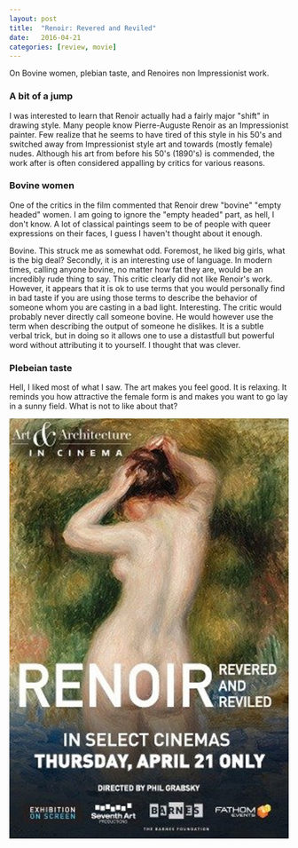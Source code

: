 ```yaml
---
layout: post
title:  "Renoir: Revered and Reviled"
date:   2016-04-21
categories: [review, movie]
---
```


On Bovine women, plebian taste, and Renoires non Impressionist work.

### A bit of a jump
I was interested to learn that Renoir actually had a fairly major "shift" in drawing style. Many people know Pierre-Auguste Renoir as an Impressionist painter. Few realize that he seems to have tired of this style in his 50's and switched away from Impressionist style art and towards (mostly female) nudes. Although his art from before his 50's (1890's) is commended, the work after is often considered appalling by critics for various reasons.

### Bovine women
One of the critics in the film commented that Renoir drew "bovine" "empty headed" women. I am going to ignore the "empty headed" part, as hell, I don't know. A lot of classical paintings seem to be of people with queer expressions on their faces, I guess I haven't thought about it enough.

Bovine. This struck me as somewhat odd. Foremost, he liked big girls, what is the big deal? Secondly, it is an interesting use of language. In modern times, calling anyone bovine, no matter how fat they are, would be an incredibly rude thing to say. This critic clearly did not like Renoir's work. However, it appears that it is ok to use terms that you would personally find in bad taste if you are using those terms to describe the behavior of someone whom you are casting in a bad light. Interesting. The critic would probably never directly call someone bovine. He would however use the term when describing the output of someone he dislikes. It is a subtle verbal trick, but in doing so it allows one to use a distastfull but powerful word without attributing it to yourself. I thought that was clever.

### Plebeian taste
Hell, I liked most of what I saw. The art makes you feel good. It is relaxing. It reminds you how attractive the female form is and makes you want to go lay in a sunny field. What is not to like about that?


<div class="videos">
<div class="video">
<img src="/assets/renoir-revered-and-reviled.jpg"/>
</div>
</div>
